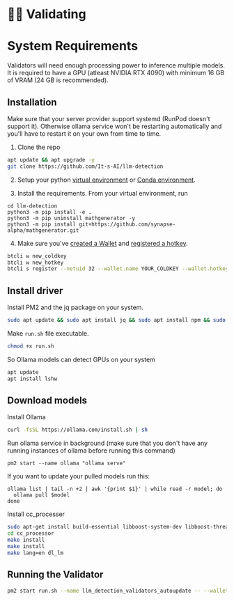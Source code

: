 # 🧑‍🏫 Validating

# System Requirements

Validators will need enough processing power to inference multiple models. It is required to have a GPU (atleast NVIDIA RTX 4090) with minimum 16 GB of VRAM (24 GB is recommended). 

## Installation

Make sure that your server provider support systemd (RunPod doesn't support it).
Otherwise ollama service won't be restarting automatically and you'll have to restart it on your own from time to time.

1. Clone the repo

```bash
apt update && apt upgrade -y
git clone https://github.com/It-s-AI/llm-detection
```  

2. Setup your python [virtual environment](https://docs.python.org/3/library/venv.html) or [Conda environment](https://conda.io/projects/conda/en/latest/user-guide/tasks/manage-environments.html#creating-an-environment-with-commands).

3. Install the requirements. From your virtual environment, run
```shell
cd llm-detection
python3 -m pip install -e .
python3 -m pip uninstall mathgenerator -y
python3 -m pip install git+https://github.com/synapse-alpha/mathgenerator.git
```

4. Make sure you've [created a Wallet](https://docs.bittensor.com/getting-started/wallets) and [registered a hotkey](https://docs.bittensor.com/subnets/register-and-participate).

```bash
btcli w new_coldkey
btcli w new_hotkey
btcli s register --netuid 32 --wallet.name YOUR_COLDKEY --wallet.hotkey YOUR_HOTKEY
```

## Install driver

Install PM2 and the jq package on your system.
```bash
sudo apt update && sudo apt install jq && sudo apt install npm && sudo npm install pm2 -g && pm2 update
```

Make `run.sh` file executable.  
```bash
chmod +x run.sh
```

So Ollama models can detect GPUs on your system
```bash
apt update
apt install lshw
```

## Download models

Install Ollama
```bash
curl -fsSL https://ollama.com/install.sh | sh
```

Run ollama service in background (make sure that you don't have any running instances of ollama before running this command)
```
pm2 start --name ollama "ollama serve"
```

If you want to update your pulled models run this:
```
ollama list | tail -n +2 | awk '{print $1}' | while read -r model; do
  ollama pull $model
done
```

Install cc_processer
```bash
sudo apt-get install build-essential libboost-system-dev libboost-thread-dev libboost-program-options-dev libboost-test-dev -y
cd cc_processor 
make install
make install
make lang=en dl_lm
```

## Running the Validator

```bash
pm2 start run.sh --name llm_detection_validators_autoupdate -- --wallet.name YOUR_COLDKEY --wallet.hotkey YOUR_HOTKEY --axon.port 70000 --neuron.device cuda:0
```
